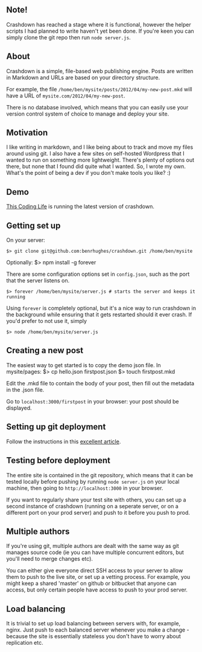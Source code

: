 ## Note!
Crashdown has reached a stage where it is functional, however the helper scripts I had planned to write haven't yet been done. If you're keen you can simply clone the git repo then run `node server.js`.

## About
Crashdown is a simple, file-based web publishing engine. Posts are written in Markdown and URLs are based on your directory structure.

For example, the file `/home/ben/mysite/posts/2012/04/my-new-post.mkd` will have a URL of `mysite.com/2012/04/my-new-post`. 

There is no database involved, which means that you can easily use your version control system of choice to manage and deploy your site.

## Motivation
I like writing in markdown, and I like being about to track and move my files around using git. I also have a few sites on self-hosted Wordpress that I wanted to run on something more lightweight. There's plenty of options out there, but none that I found did quite what I wanted. So, I wrote my own. What's the point of being a dev if you don't make tools you like? :)

## Demo
[This Coding Life](http://thiscodinglife.com) is running the latest version of crashdown.

## Getting set up
On your server:

	$> git clone git@github.com:benrhughes/crashdown.git /home/ben/mysite

Optionally:
	$> npm install -g forever 
	
There are some configuration options set in `config.json`, such as the port that the server listens on.

	$> forever /home/ben/mysite/server.js # starts the server and keeps it running

Using `forever` is completely optional, but it's a nice way to run crashdown in the background while ensuring that it gets restarted should it ever crash. If you'd prefer to not use it, simply

	$> node /home/ben/mysite/server.js

## Creating a new post
The easiest way to get started is to copy the demo json file. In mysite/pages:
	$> cp hello.json firstpost.json
	$> touch firstpost.mkd

Edit the .mkd file to contain the body of your post, then fill out the metadata in the .json file. 

Go to `localhost:3000/firstpost` in your browser: your post should be displayed.

## Setting up git deployment
Follow the instructions in this [excellent article](http://toroid.org/ams/git-website-howto).

## Testing before deployment
The entire site is contained in the git repository, which means that it can be tested locally before pushing by running `node server.js` on your local machine, then going to `http://localhost:3000` in your browser.

If you want to regularly share your test site with others, you can set up a second instance of crashdown (running on a seperate server, or on a different port on your prod server) and push to it before you push to prod.

## Multiple authors
If you're using git, multiple authors are dealt with the same way as git manages source code (ie you can have multiple concurrent editors, but you'll need to merge changes etc). 

You can either give everyone direct SSH access to your server to allow them to push to the live site, or set up a vetting process. For example, you might keep a shared 'master' on github or bitbucket that anyone can access, but only certain people have access to push to your prod server.

## Load balancing
It is trivial to set up load balancing between servers with, for example, nginx. Just push to each balanced server whenever you make a change - because the site is essentially stateless you don't have to worry about replication etc.
